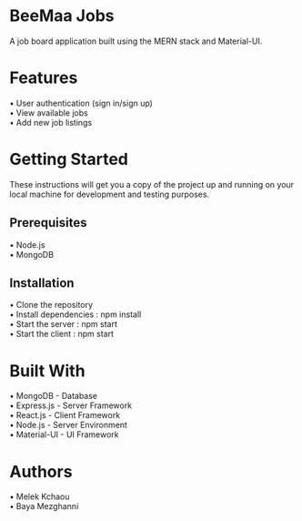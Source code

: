 # BeeMaa Jobs
A job board application built using the MERN stack and Material-UI.

# Features
• User authentication (sign in/sign up)
<br>
• View available jobs
<br>
• Add new job listings

# Getting Started
These instructions will get you a copy of the project up and running on your local machine for development and testing purposes.

<h2> Prerequisites </h2>
• Node.js
<br>
• MongoDB

<h2>Installation</h2>

• Clone the repository
<br>
• Install dependencies : npm install
<br>
• Start the server : npm start
<br>
• Start the client : npm start

# Built With

• MongoDB - Database
<br>
• Express.js - Server Framework
<br>
• React.js - Client Framework
<br>
• Node.js - Server Environment
<br>
• Material-UI - UI Framework

# Authors

• Melek Kchaou
<br>
• Baya Mezghanni
